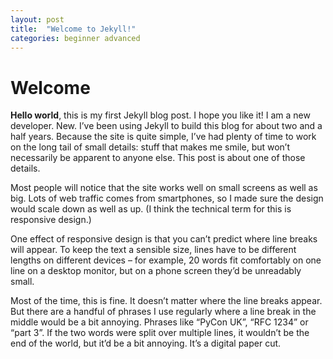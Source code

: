 ```yaml
---
layout: post
title:  "Welcome to Jekyll!"
categories: beginner advanced
---
```

# Welcome
**Hello world**, this is my first Jekyll blog post.
I hope you like it!
I am a new developer. 
New. 
I’ve been using Jekyll to build this blog for about two and a half years. Because the site is quite simple, I’ve had plenty of time to work on the long tail of small details: stuff that makes me smile, but won’t necessarily be apparent to anyone else. This post is about one of those details.

Most people will notice that the site works well on small screens as well as big. Lots of web traffic comes from smartphones, so I made sure the design would scale down as well as up. (I think the technical term for this is responsive design.)

One effect of responsive design is that you can’t predict where line breaks will appear. To keep the text a sensible size, lines have to be different lengths on different devices – for example, 20 words fit comfortably on one line on a desktop monitor, but on a phone screen they’d be unreadably small.

Most of the time, this is fine. It doesn’t matter where the line breaks appear. But there are a handful of phrases I use regularly where a line break in the middle would be a bit annoying. Phrases like “PyCon UK”, “RFC 1234” or “part 3”. If the two words were split over multiple lines, it wouldn’t be the end of the world, but it’d be a bit annoying. It’s a digital paper cut.